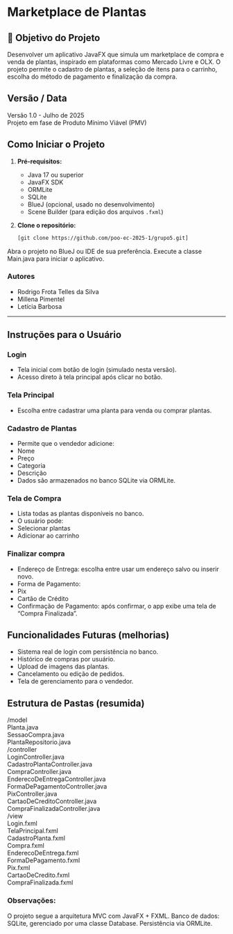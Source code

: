 # Marketplace de Plantas

## 📝 Objetivo do Projeto
Desenvolver um aplicativo JavaFX que simula um marketplace de compra e venda de plantas, inspirado em plataformas como Mercado Livre e OLX. O projeto permite o cadastro de plantas, a seleção de itens para o carrinho, escolha do método de pagamento e finalização da compra.

## Versão / Data
Versão 1.0 - Julho de 2025  
Projeto em fase de Produto Mínimo Viável (PMV)

## Como Iniciar o Projeto

1. **Pré-requisitos:**
   - Java 17 ou superior
   - JavaFX SDK
   - ORMLite
   - SQLite
   - BlueJ (opcional, usado no desenvolvimento)
   - Scene Builder (para edição dos arquivos `.fxml`)

2. **Clone o repositório:**
   ```bash
   [git clone https://github.com/poo-ec-2025-1/grupo5.git]
Abra o projeto no BlueJ ou IDE de sua preferência.
Execute a classe Main.java para iniciar o aplicativo.

### Autores
* Rodrigo Frota Telles da Silva
* Millena Pimentel
* Letícia Barbosa


---
## Instruções para o Usuário

### Login
- Tela inicial com botão de login (simulado nesta versão).
- Acesso direto à tela principal após clicar no botão.
### Tela Principal
- Escolha entre cadastrar uma planta para venda ou comprar plantas.

### Cadastro de Plantas
- Permite que o vendedor adicione:
- Nome
- Preço
- Categoria
- Descrição
- Dados são armazenados no banco SQLite via ORMLite.

### Tela de Compra
- Lista todas as plantas disponíveis no banco.
- O usuário pode:
- Selecionar plantas
- Adicionar ao carrinho

### Finalizar compra
- Endereço de Entrega: escolha entre usar um endereço salvo ou inserir novo.
- Forma de Pagamento:
- Pix
- Cartão de Crédito
- Confirmação de Pagamento: após confirmar, o app exibe uma tela de “Compra Finalizada”.

## Funcionalidades Futuras (melhorias)

- Sistema real de login com persistência no banco.
- Histórico de compras por usuário.
- Upload de imagens das plantas.
- Cancelamento ou edição de pedidos.
- Tela de gerenciamento para o vendedor.

## Estrutura de Pastas (resumida)

/model  
    Planta.java  
    SessaoCompra.java  
    PlantaRepositorio.java  
/controller  
    LoginController.java  
    CadastroPlantaController.java  
    CompraController.java  
    EnderecoDeEntregaController.java  
    FormaDePagamentoController.java  
    PixController.java  
    CartaoDeCreditoController.java  
    CompraFinalizadaController.java  
/view  
    Login.fxml  
    TelaPrincipal.fxml  
    CadastroPlanta.fxml  
    Compra.fxml  
    EnderecoDeEntrega.fxml  
    FormaDePagamento.fxml  
    Pix.fxml  
    CartaoDeCredito.fxml  
    CompraFinalizada.fxml  

### Observações:

O projeto segue a arquitetura MVC com JavaFX + FXML.
Banco de dados: SQLite, gerenciado por uma classe Database.
Persistência via ORMLite.

